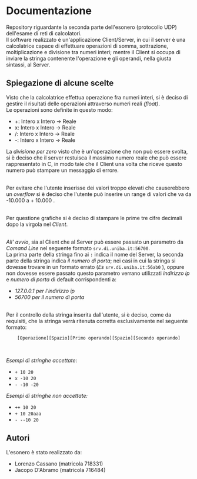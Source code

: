 # Documentazione
Repository riguardante la seconda parte dell'esonero (protocollo UDP) dell'esame di reti di calcolatori.<br>
Il software realizzato è un'applicazione Client/Server, in cui il server è una calcolatrice capace di effettuare operazioni di somma, sottrazione, moltiplicazione e divisione tra numeri interi; mentre il Client si occupa di inviare la stringa contenente l'operazione e gli operandi, nella giusta sintassi, al Server.<br>
 
 ## Spiegazione di alcune scelte
Visto che la calcolatrice effettua operazione fra numeri interi, si è deciso di gestire il risultati delle operazioni attraverso numeri reali _(float)_. <br>
Le operazioni sono definite in questo modo:
- +: Intero x Intero -> Reale
- x: Intero x Intero -> Reale
- /: Intero x Intero -> Reale
- -: Intero x Intero -> Reale <br>

La _divisione per zero_ visto che è un'operazione che non può essere svolta, si è deciso che il server restuisca il massimo numero reale che può essere rappresentato in C, in modo tale che il Client una volta che riceve questo numero può stampare un messaggio di errore. <br><br>


Per evitare che l'utente inserisse dei valori troppo elevati che causerebbero un _overflow_ si è deciso che l'utente può inserire un range di valori che va da -10.000 a + 10.000 .<br><br>

Per questione grafiche  si è deciso di stampare le prime tre cifre decimali dopo  la virgola nel _Client_.<br><br>

_All' avvio_, sia al Client che al Server può essere passato un parametro da _Comand Line_ nel seguente formato <code>srv.di.uniba.it:56700</code>.<br>
La prima parte della stringa fino ai <code>:</code> indica il nome del Server, la seconda parte della stringa indica  _il numero di porta_; nei casi in cui la stringa si dovesse trovare in un formato errato (_Es_ <code>srv.di.uniba.it:56ab0</code> ), oppure non dovesse essere passato questo parametro verrano utilizzati _indirizzo ip_ e _numero di porta_ di default corrispondenti a:
- _127.0.0.1 per l'indirizzo ip_ 
- _56700 per il numero di porta_ <br><br>


Per il controllo della stringa inserita dall'utente, si è deciso, come da requisiti, che la stringa verrà ritenuta corretta esclusivamente nel seguente formato:<br> 
<p align = "center"><code>[Operazione][Spazio][Primo operando][Spazio][Secondo operando]</code> </p> 
<br>

_Esempi di stringhe accettate_:
- <code>+ 10 20</code>
- <code>x -10 20</code>
- <code>- -10 -20</code><br>

_Esempi di stringhe non accettate:_ 
- <code>++ 10 20</code>
- <code>+ 10 20aaa</code>
- <code>- --10 20</code> <br>

## Autori
L'esonero è stato realizzato da:
- Lorenzo Cassano (matricola 718331)
- Jacopo D'Abramo (matricola 716484)
